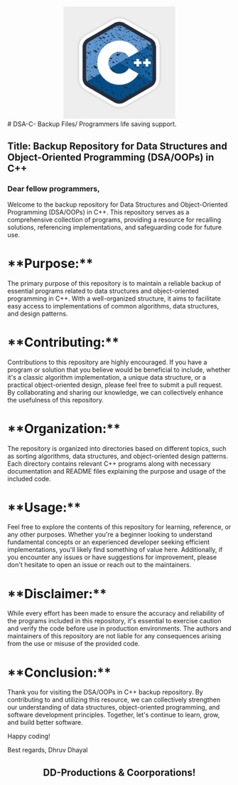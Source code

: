 <center><img src="oops.jpg" width="50%" height="50%"></center>
# DSA-C-
Backup Files/ Programmers life saving support. 
<center></center>
<h2>Title: Backup Repository for Data Structures and Object-Oriented Programming (DSA/OOPs) in C++</h2>

<h3>Dear fellow programmers,</h3>

Welcome to the backup repository for Data Structures and Object-Oriented Programming (DSA/OOPs) in C++. This repository serves as a comprehensive collection of programs, providing a resource for recalling solutions, referencing implementations, and safeguarding code for future use.

<h1>**Purpose:**</h1>

The primary purpose of this repository is to maintain a reliable backup of essential programs related to data structures and object-oriented programming in C++. With a well-organized structure, it aims to facilitate easy access to implementations of common algorithms, data structures, and design patterns.

<h1>**Contributing:**</h1>

Contributions to this repository are highly encouraged. If you have a program or solution that you believe would be beneficial to include, whether it's a classic algorithm implementation, a unique data structure, or a practical object-oriented design, please feel free to submit a pull request. By collaborating and sharing our knowledge, we can collectively enhance the usefulness of this repository.

<h1>**Organization:**</h1>

The repository is organized into directories based on different topics, such as sorting algorithms, data structures, and object-oriented design patterns. Each directory contains relevant C++ programs along with necessary documentation and README files explaining the purpose and usage of the included code.

<h1>**Usage:**</h1>

Feel free to explore the contents of this repository for learning, reference, or any other purposes. Whether you're a beginner looking to understand fundamental concepts or an experienced developer seeking efficient implementations, you'll likely find something of value here. Additionally, if you encounter any issues or have suggestions for improvement, please don't hesitate to open an issue or reach out to the maintainers.

<h1>**Disclaimer:**</h1>

While every effort has been made to ensure the accuracy and reliability of the programs included in this repository, it's essential to exercise caution and verify the code before use in production environments. The authors and maintainers of this repository are not liable for any consequences arising from the use or misuse of the provided code.

<h1>**Conclusion:**</h1>


Thank you for visiting the DSA/OOPs in C++ backup repository. By contributing to and utilizing this resource, we can collectively strengthen our understanding of data structures, object-oriented programming, and software development principles. Together, let's continue to learn, grow, and build better software.

Happy coding!

Best regards,
Dhruv Dhayal            
<center><h2>DD-Productions & Coorporations!</h2></center>
